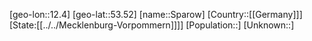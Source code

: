 ﻿---
location: [53.52,12.4]
type: City
tags:
- geo/City


SpocWebEntityId: 34406
isDeleted: false
confidential: public

---
[geo-lon::12.4]
[geo-lat::53.52]
[name::Sparow]
[Country::[[Germany]]]
[State:[[../../Mecklenburg-Vorpommern]]]]
[Population::]
[Unknown::]


